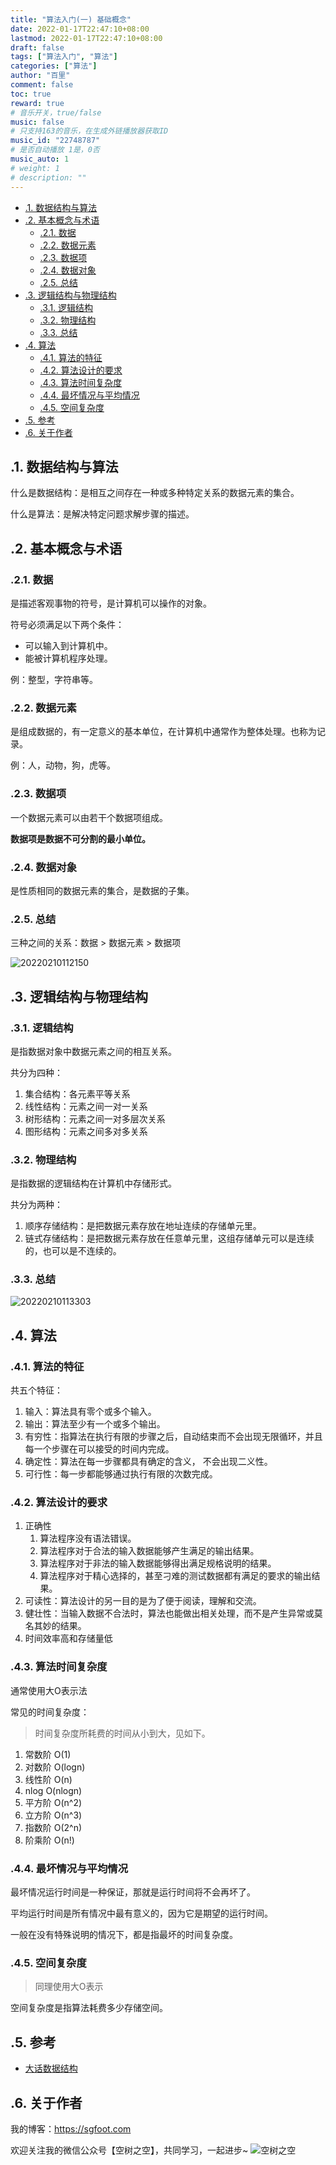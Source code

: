 ```yaml
---
title: "算法入门(一) 基础概念"
date: 2022-01-17T22:47:10+08:00
lastmod: 2022-01-17T22:47:10+08:00
draft: false
tags: ["算法入门", "算法"]
categories: ["算法"]
author: "百里"
comment: false
toc: true
reward: true
# 音乐开关，true/false
music: false
# 只支持163的音乐，在生成外链播放器获取ID
music_id: "22748787"
# 是否自动播放 1是，0否
music_auto: 1
# weight: 1
# description: ""
---
```

<!-- TOC -->

- [.1. 数据结构与算法](#1-%E6%95%B0%E6%8D%AE%E7%BB%93%E6%9E%84%E4%B8%8E%E7%AE%97%E6%B3%95)
- [.2. 基本概念与术语](#2-%E5%9F%BA%E6%9C%AC%E6%A6%82%E5%BF%B5%E4%B8%8E%E6%9C%AF%E8%AF%AD)
    - [.2.1. 数据](#21-%E6%95%B0%E6%8D%AE)
    - [.2.2. 数据元素](#22-%E6%95%B0%E6%8D%AE%E5%85%83%E7%B4%A0)
    - [.2.3. 数据项](#23-%E6%95%B0%E6%8D%AE%E9%A1%B9)
    - [.2.4. 数据对象](#24-%E6%95%B0%E6%8D%AE%E5%AF%B9%E8%B1%A1)
    - [.2.5. 总结](#25-%E6%80%BB%E7%BB%93)
- [.3. 逻辑结构与物理结构](#3-%E9%80%BB%E8%BE%91%E7%BB%93%E6%9E%84%E4%B8%8E%E7%89%A9%E7%90%86%E7%BB%93%E6%9E%84)
    - [.3.1. 逻辑结构](#31-%E9%80%BB%E8%BE%91%E7%BB%93%E6%9E%84)
    - [.3.2. 物理结构](#32-%E7%89%A9%E7%90%86%E7%BB%93%E6%9E%84)
    - [.3.3. 总结](#33-%E6%80%BB%E7%BB%93)
- [.4. 算法](#4-%E7%AE%97%E6%B3%95)
    - [.4.1. 算法的特征](#41-%E7%AE%97%E6%B3%95%E7%9A%84%E7%89%B9%E5%BE%81)
    - [.4.2. 算法设计的要求](#42-%E7%AE%97%E6%B3%95%E8%AE%BE%E8%AE%A1%E7%9A%84%E8%A6%81%E6%B1%82)
    - [.4.3. 算法时间复杂度](#43-%E7%AE%97%E6%B3%95%E6%97%B6%E9%97%B4%E5%A4%8D%E6%9D%82%E5%BA%A6)
    - [.4.4. 最坏情况与平均情况](#44-%E6%9C%80%E5%9D%8F%E6%83%85%E5%86%B5%E4%B8%8E%E5%B9%B3%E5%9D%87%E6%83%85%E5%86%B5)
    - [.4.5. 空间复杂度](#45-%E7%A9%BA%E9%97%B4%E5%A4%8D%E6%9D%82%E5%BA%A6)
- [.5. 参考](#5-%E5%8F%82%E8%80%83)
- [.6. 关于作者](#6-%E5%85%B3%E4%BA%8E%E4%BD%9C%E8%80%85)

<!-- /TOC -->

## .1. 数据结构与算法

什么是数据结构：是相互之间存在一种或多种特定关系的数据元素的集合。

什么是算法：是解决特定问题求解步骤的描述。

## .2. 基本概念与术语

### .2.1. 数据

是描述客观事物的符号，是计算机可以操作的对象。

符号必须满足以下两个条件：

- 可以输入到计算机中。
- 能被计算机程序处理。

例：整型，字符串等。

### .2.2. 数据元素

是组成数据的，有一定意义的基本单位，在计算机中通常作为整体处理。也称为记录。

例：人，动物，狗，虎等。

### .2.3. 数据项

一个数据元素可以由若干个数据项组成。

**数据项是数据不可分割的最小单位。**

### .2.4. 数据对象

是性质相同的数据元素的集合，是数据的子集。

### .2.5. 总结

三种之间的关系：数据 > 数据元素 > 数据项

![20220210112150](https://cdn.jsdelivr.net/gh/yezihack/assets/b/20220210112150.png)

## .3. 逻辑结构与物理结构

### .3.1. 逻辑结构

是指数据对象中数据元素之间的相互关系。

共分为四种：

1. 集合结构：各元素平等关系
1. 线性结构：元素之间一对一关系
1. 树形结构：元素之间一对多层次关系
1. 图形结构：元素之间多对多关系

### .3.2. 物理结构

是指数据的逻辑结构在计算机中存储形式。

共分为两种：

1. 顺序存储结构：是把数据元素存放在地址连续的存储单元里。
1. 链式存储结构：是把数据元素存放在任意单元里，这组存储单元可以是连续的，也可以是不连续的。

### .3.3. 总结

![20220210113303](https://cdn.jsdelivr.net/gh/yezihack/assets/b/20220210113303.png)

## .4. 算法

### .4.1. 算法的特征

共五个特征：

1. 输入：算法具有零个或多个输入。
1. 输出：算法至少有一个或多个输出。
1. 有穷性：指算法在执行有限的步骤之后，自动结束而不会出现无限循环，并且每一个步骤在可以接受的时间内完成。
1. 确定性：算法在每一步骤都具有确定的含义， 不会出现二义性。
1. 可行性：每一步都能够通过执行有限的次数完成。

### .4.2. 算法设计的要求

1. 正确性
    1. 算法程序没有语法错误。
    1. 算法程序对于合法的输入数据能够产生满足的输出结果。
    1. 算法程序对于非法的输入数据能够得出满足规格说明的结果。
    1. 算法程序对于精心选择的，甚至刁难的测试数据都有满足的要求的输出结果。
1. 可读性：算法设计的另一目的是为了便于阅读，理解和交流。
1. 健壮性：当输入数据不合法时，算法也能做出相关处理，而不是产生异常或莫名其妙的结果。
1. 时间效率高和存储量低

### .4.3. 算法时间复杂度

通常使用大O表示法

常见的时间复杂度：

> 时间复杂度所耗费的时间从小到大，见如下。

1. 常数阶 O(1)
1. 对数阶 O(logn)
1. 线性阶 O(n)
1. nlog O(nlogn)
1. 平方阶 O(n^2)
1. 立方阶 O(n^3)
1. 指数阶 O(2^n)
1. 阶乘阶 O(n!)

### .4.4. 最坏情况与平均情况

最坏情况运行时间是一种保证，那就是运行时间将不会再坏了。

平均运行时间是所有情况中最有意义的，因为它是期望的运行时间。

一般在没有特殊说明的情况下，都是指最坏的时间复杂度。

### .4.5. 空间复杂度

> 同理使用大O表示

空间复杂度是指算法耗费多少存储空间。

## .5. 参考

- [大话数据结构](https://book.douban.com/subject/6424904/)

## .6. 关于作者

我的博客：<https://sgfoot.com>

欢迎关注我的微信公众号【空树之空】，共同学习，一起进步~
![空树之空](https://cdn.jsdelivr.net/gh/yezihack/assets/b/20210122112114.png?imageslim)
